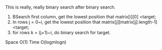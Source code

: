 
This is really, really binary search after binary search.    

1. BSearch first column, get the lowest position that matrix[i][0] <target;   
2. In rows j = 0~i, get the lowest position that matrix[j][matrix[j].length-1]<target;
3. for rows k = (j+1)~i, do binary search for target.   

Space O(1)   Time O(logmlogn)     

  
